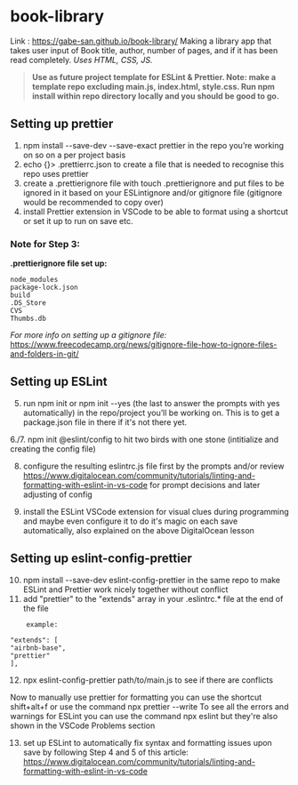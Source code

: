 # book-library

Link : https://gabe-san.github.io/book-library/
Making a library app that takes user input of Book title, author, number of pages, and if it has been read completely. _Uses HTML, CSS, JS._

> **Use as future project template for ESLint & Prettier. Note: make a template repo excluding main.js, index.html, style.css. Run npm install within repo directory locally and you should be good to go.**

## Setting up prettier

1. npm install --save-dev --save-exact prettier in the repo you’re working on so on a per project basis
2. echo {}> .prettierrc.json to create a file that is needed to recognise this repo uses prettier
3. create a .prettierignore file with touch .prettierignore and put files to be ignored in it based on your ESLintignore and/or gitignore file (gitignore would be recommended to copy over)
4. install Prettier extension in VSCode to be able to format using a shortcut or set it up to run on save etc.

### Note for Step 3:

**.prettierignore file set up:**

```
node_modules
package-lock.json
build
.DS_Store
CVS
Thumbs.db
```

_For more info on setting up a gitignore file:_
https://www.freecodecamp.org/news/gitignore-file-how-to-ignore-files-and-folders-in-git/

## Setting up ESLint

5. run npm init or npm init --yes (the last to answer the prompts with yes automatically) in the repo/project you’ll be working on. This is to get a package.json file in there if it's not there yet.

6./7. npm init @eslint/config to hit two birds with one stone (intitialize and creating the config file)

8. configure the resulting eslintrc.js file first by the prompts and/or review https://www.digitalocean.com/community/tutorials/linting-and-formatting-with-eslint-in-vs-code for prompt decisions and later adjusting of config

9. install the ESLint VSCode extension for visual clues during programming and maybe even configure it to do it's magic on each save automatically, also explained on the above DigitalOcean lesson

## Setting up eslint-config-prettier

10. npm install --save-dev eslint-config-prettier in the same repo to make ESLint and Prettier work nicely together without conflict
11. add "prettier" to the "extends" array in your .eslintrc.\* file at the end of the file

```
    example:

"extends": [
"airbnb-base",
"prettier"
],
```

12. npx eslint-config-prettier path/to/main.js to see if there are conflicts

Now to manually use prettier for formatting you can use the shortcut shift+alt+f or use the command npx prettier --write <filename>
To see all the errors and warnings for ESLint you can use the command npx eslint <filename> but they're also shown in the VSCode Problems section

13. set up ESLint to automatically fix syntax and formatting issues upon save by following Step 4 and 5 of this article: https://www.digitalocean.com/community/tutorials/linting-and-formatting-with-eslint-in-vs-code
